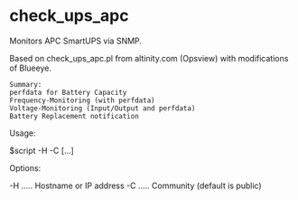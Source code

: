# check_ups_apc
Monitors APC SmartUPS via SNMP.

Based on check_ups_apc.pl from altinity.com (Opsview) with modifications of Blueeye.

    Summary:
    perfdata for Battery Capacity
    Frequency-Monitoring (with perfdata)
    Voltage-Monitoring (Input/Output and perfdata)
    Battery Replacement notification

Usage:

 $script -H  -C  [...]

Options:

-H .....  Hostname or IP address
-C .....  Community (default is public)
